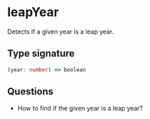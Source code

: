 # leapYear

Detects if a given year is a leap year.

## Type signature

<!-- prettier-ignore-start -->
```typescript
(year: number) => boolean
```
<!-- prettier-ignore-end -->

## Questions

- How to find if the given year is a leap year?
